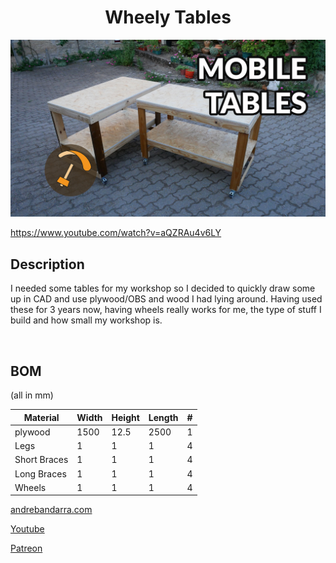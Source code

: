 <h1 align="center">Wheely Tables</h1>

![Table](/photos/thumb.jpg)


https://www.youtube.com/watch?v=aQZRAu4v6LY




## Description

I needed some tables for my workshop so I decided to quickly draw some up in CAD and use plywood/OBS and wood I had lying around.
Having used these for 3 years now, having wheels really works for me, the type of stuff I build and how small my workshop is.

<br>

## BOM

(all in mm)

| Material | Width | Height | Length | # |
| ------- | ---- | ---- | ---- | ---- |
| plywood | 1500 | 12.5 | 2500 | 1 |
| Legs | 1 | 1 | 1 | 4 |
| Short Braces | 1 | 1 | 1 | 4 |
| Long Braces | 1 | 1 | 1 | 4 |
| Wheels | 1 | 1 | 1 | 4 |


[andrebandarra.com](https://andrebandarra.com/)   

[Youtube](https://www.youtube.com/channel/UCzYf1cmKwDMSiII9SSp6IJw) 

[Patreon](https://www.patreon.com/bandarra) 
